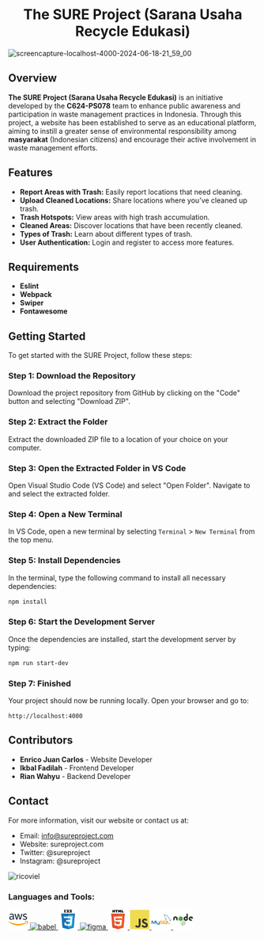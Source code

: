 <h1 align="center">The SURE Project (Sarana Usaha Recycle Edukasi)</h1>


![screencapture-localhost-4000-2024-06-18-21_59_00](https://github.com/Ricoviel/Sure_Capstone_Project/assets/153353002/6273dfa2-e466-4d8c-b153-27970c348df8)

## Overview
**The SURE Project (Sarana Usaha Recycle Edukasi)** is an initiative developed by the **C624-PS078** team to enhance public awareness and participation in waste management practices in Indonesia. Through this project, a website has been established to serve as an educational platform, aiming to instill a greater sense of environmental responsibility among **masyarakat** (Indonesian citizens) and encourage their active involvement in waste management efforts.

## Features
- **Report Areas with Trash:** Easily report locations that need cleaning.
- **Upload Cleaned Locations:** Share locations where you’ve cleaned up trash.
- **Trash Hotspots:** View areas with high trash accumulation.
- **Cleaned Areas:** Discover locations that have been recently cleaned.
- **Types of Trash:** Learn about different types of trash.
- **User Authentication:** Login and register to access more features.

## Requirements
- **Eslint**
- **Webpack**
- **Swiper**
- **Fontawesome**

## Getting Started
To get started with the SURE Project, follow these steps:

### Step 1: Download the Repository
Download the project repository from GitHub by clicking on the "Code" button and selecting "Download ZIP".

### Step 2: Extract the Folder
Extract the downloaded ZIP file to a location of your choice on your computer.

### Step 3: Open the Extracted Folder in VS Code
Open Visual Studio Code (VS Code) and select "Open Folder". Navigate to and select the extracted folder.

### Step 4: Open a New Terminal
In VS Code, open a new terminal by selecting `Terminal` > `New Terminal` from the top menu.

### Step 5: Install Dependencies
In the terminal, type the following command to install all necessary dependencies:
```sh
npm install
```
### Step 6: Start the Development Server
Once the dependencies are installed, start the development server by typing:
```sh
npm run start-dev
```

### Step 7: Finished
Your project should now be running locally. Open your browser and go to:
```arduino
http://localhost:4000
```

## Contributors

- **Enrico Juan Carlos** - Website Developer
- **Ikbal Fadilah** - Frontend Developer
- **Rian Wahyu** - Backend Developer

## Contact
For more information, visit our website or contact us at:

- Email: info@sureproject.com
- Website: sureproject.com
- Twitter: @sureproject
- Instagram: @sureproject

<p align="left"> <img src="https://komarev.com/ghpvc/?username=ricoviel&label=Profile%20views&color=0e75b6&style=flat" alt="ricoviel" /> </p>

<h3 align="left">Languages and Tools:</h3>
<p align="left"> <a href="https://aws.amazon.com" target="_blank" rel="noreferrer"> <img src="https://raw.githubusercontent.com/devicons/devicon/master/icons/amazonwebservices/amazonwebservices-original-wordmark.svg" alt="aws" width="40" height="40"/> </a> <a href="https://babeljs.io/" target="_blank" rel="noreferrer"> <img src="https://www.vectorlogo.zone/logos/babeljs/babeljs-icon.svg" alt="babel" width="40" height="40"/> </a> <a href="https://www.w3schools.com/css/" target="_blank" rel="noreferrer"> <img src="https://raw.githubusercontent.com/devicons/devicon/master/icons/css3/css3-original-wordmark.svg" alt="css3" width="40" height="40"/> </a> <a href="https://www.figma.com/" target="_blank" rel="noreferrer"> <img src="https://www.vectorlogo.zone/logos/figma/figma-icon.svg" alt="figma" width="40" height="40"/> </a> <a href="https://www.w3.org/html/" target="_blank" rel="noreferrer"> <img src="https://raw.githubusercontent.com/devicons/devicon/master/icons/html5/html5-original-wordmark.svg" alt="html5" width="40" height="40"/> </a> <a href="https://developer.mozilla.org/en-US/docs/Web/JavaScript" target="_blank" rel="noreferrer"> <img src="https://raw.githubusercontent.com/devicons/devicon/master/icons/javascript/javascript-original.svg" alt="javascript" width="40" height="40"/> </a> <a href="https://www.mysql.com/" target="_blank" rel="noreferrer"> <img src="https://raw.githubusercontent.com/devicons/devicon/master/icons/mysql/mysql-original-wordmark.svg" alt="mysql" width="40" height="40"/> </a> <a href="https://nodejs.org" target="_blank" rel="noreferrer"> <img src="https://raw.githubusercontent.com/devicons/devicon/master/icons/nodejs/nodejs-original-wordmark.svg" alt="nodejs" width="40" height="40"/> </a> </p>
